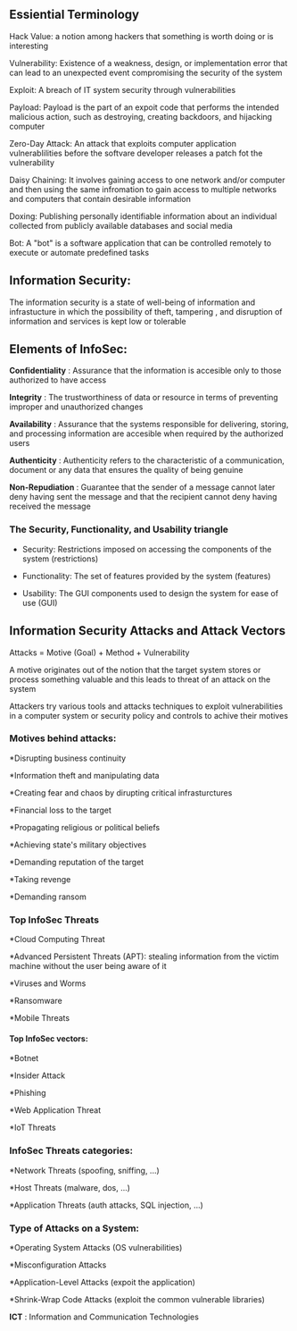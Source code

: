 ## Essiential Terminology

Hack Value:
        a notion  among hackers that something is worth doing
        or is interesting

Vulnerability:
        Existence of a weakness, design, or implementation error that can
        lead to an unexpected event compromising the security of the system

Exploit:
        A breach of IT system security through vulnerabilities

Payload:
        Payload is the part of an expoit code that performs the intended
        malicious action, such as destroying, creating backdoors, and
        hijacking computer

Zero-Day Attack:
	An attack that exploits computer application vulnerablilities before
	the softvare developer releases a patch fot the vulnerability

Daisy Chaining:
	It involves gaining access to one network and/or computer and then
	using the same infromation to gain access to multiple networks and
	computers that contain desirable information

Doxing:
	Publishing personally identifiable information about an individual
	collected from publicly available databases and social media

Bot:
	A "bot" is a software application that can be controlled remotely
	to execute or automate predefined tasks

## Information Security:

The information security is a state of well-being of information and infrastucture in which the possibility of theft, tampering , and disruption of information and services is kept low or tolerable

## Elements of InfoSec:

**Confidentiality** :
	Assurance that the information is accesible only to those
	authorized to have access

**Integrity** :
	The trustworthiness of data or resource in terms of preventing 
	improper and unauthorized changes

**Availability** :
	Assurance that the systems responsible for delivering, storing, and 
	processing information are accesible when required by the authorized 
	users

**Authenticity** :
	Authenticity refers to the characteristic of a communication,
	document or any data that ensures the quality of being 
	genuine 

**Non-Repudiation** :
	Guarantee that the sender of a message cannot later deny having sent
	the message and that the recipient cannot deny having received
	the message

### The Security, Functionality, and Usability triangle

- Security: Restrictions imposed on accessing the components of the system (restrictions)

- Functionality: The set of features provided by the system (features)

- Usability: The GUI components used to design the system for ease of use (GUI)


## Information Security Attacks and Attack Vectors

Attacks = Motive (Goal) + Method + Vulnerability

A motive originates out of the notion that the target system stores or 
process something valuable and this leads to threat of an attack on the system

Attackers try various tools and attacks techniques to exploit vulnerabilities
in a computer system or security policy and controls to achive their motives

### Motives behind attacks:

*Disrupting business continuity

*Information theft and manipulating data

*Creating fear and chaos by dirupting critical infrasturctures 

*Financial loss to the target

*Propagating religious or political beliefs

*Achieving state's military objectives

*Demanding reputation of the target 

*Taking revenge

*Demanding ransom

### Top InfoSec Threats

*Cloud Computing Threat

*Advanced Persistent Threats (APT): stealing information from the victim machine without the user being aware of it

*Viruses and Worms

*Ransomware

*Mobile Threats

#### Top InfoSec vectors:

*Botnet

*Insider Attack

*Phishing

*Web Application Threat

*IoT Threats

### InfoSec Threats categories:


*Network Threats (spoofing, sniffing, ...)

*Host Threats (malware, dos, ...)

*Application Threats (auth attacks, SQL injection, ...)

### Type of Attacks on a System:


*Operating System Attacks (OS vulnerabilities)

*Misconfiguration Attacks

*Application-Level Attacks (expoit the application)

*Shrink-Wrap Code Attacks (exploit the common vulnerable libraries)

**ICT** : Information and Communication Technologies

